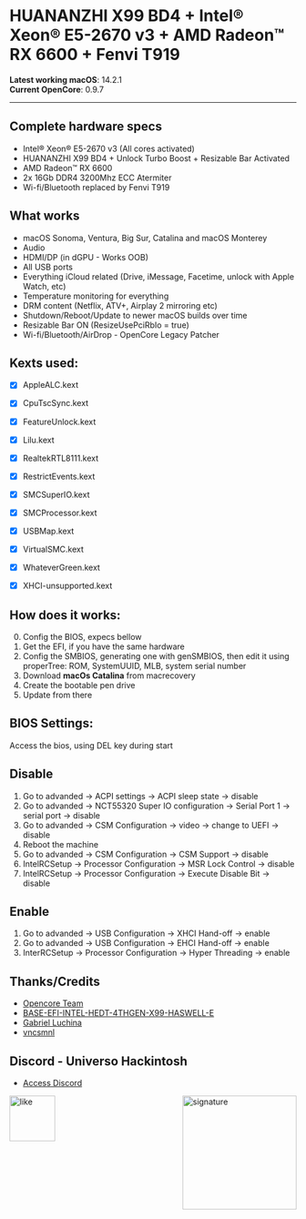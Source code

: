 # HUANANZHI X99 BD4 + Intel® Xeon® E5-2670 v3 + AMD Radeon™ RX 6600 + Fenvi T919


**Latest working macOS**: 14.2.1
<br>
**Current OpenCore**: 0.9.7

---

## Complete hardware specs

- Intel® Xeon® E5-2670 v3 (All cores activated)
- HUANANZHI X99 BD4 + Unlock Turbo Boost + Resizable Bar Activated
- AMD Radeon™ RX 6600
- 2x 16Gb DDR4 3200Mhz ECC Atermiter
- Wi-fi/Bluetooth replaced by Fenvi T919

## What works

- macOS Sonoma, Ventura, Big Sur, Catalina and macOS Monterey
- Audio
- HDMI/DP (in dGPU - Works OOB)
- All USB ports
- Everything iCloud related (Drive, iMessage, Facetime, unlock with Apple Watch, etc)
- Temperature monitoring for everything
- DRM content (Netflix, ATV+, Airplay 2 mirroring etc)
- Shutdown/Reboot/Update to newer macOS builds over time
- Resizable Bar ON (ResizeUsePciRbIo = true)
- Wi-fi/Bluetooth/AirDrop - OpenCore Legacy Patcher

## Kexts used:

- [x] AppleALC.kext
- [x] CpuTscSync.kext
- [x] FeatureUnlock.kext
- [x] Lilu.kext
- [x] RealtekRTL8111.kext
- [x] RestrictEvents.kext
- [x] SMCSuperIO.kext
- [x] SMCProcessor.kext
- [x] USBMap.kext
- [x] VirtualSMC.kext
- [x] WhateverGreen.kext
- [x] XHCI-unsupported.kext


## How does it works: 
  0. Config the BIOS, expecs bellow
  1. Get the EFI, if you have the same hardware
  2. Config the SMBIOS, generating one with genSMBIOS, then edit it using properTree: ROM, SystemUUID, MLB, system serial number
  3. Download **macOs Catalina** from macrecovery
  4. Create the bootable pen drive
  5. Update from there 


## BIOS Settings:
Access the bios, using DEL key during start
## Disable
  1. Go to advanded -> ACPI settings -> ACPI sleep state -> disable
  2. Go to advanded -> NCT55320 Super IO configuration -> Serial Port 1 -> serial port -> disable
  3. Go to advanded -> CSM Configuration -> video -> change to UEFI -> disable
  4. Reboot the machine
  5. Go to advanded -> CSM Configuration -> CSM Support -> disable
  6. IntelRCSetup -> Processor Configuration -> MSR Lock Control -> disable
  7. IntelRCSetup -> Processor Configuration -> Execute Disable Bit -> disable

 ## Enable
 1. Go to advanded -> USB Configuration -> XHCI Hand-off -> enable
 2. Go to advanded -> USB Configuration -> EHCI Hand-off -> enable
 3. InterRCSetup -> Processor Configuration -> Hyper Threading -> enable

## Thanks/Credits

- [Opencore Team](https://dortania.github.io/getting-started/)
- [BASE-EFI-INTEL-HEDT-4THGEN-X99-HASWELL-E](https://github.com/luchina-gabriel/BASE-EFI-INTEL-HEDT-4THGEN-X99-HASWELL-E)
- [Gabriel Luchina](https://github.com/luchina-gabriel)
- [vncsmnl](https://github.com/vncsmnl)

  
## Discord - Universo Hackintosh

- [Access Discord](https://discord.universohackintosh.com.br)

<div><img align="right" src="./Images/vncsmnl.gif" alt="signature" width="200"></div>
<div><img align="left" src="./Images/rate1_w.png" alt="like" width="80"></div>
